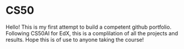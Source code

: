 # CS50

Hello! This is my first attempt to build a competent github portfolio. Following CS50AI for EdX, this is a complilation of all the projects and results. Hope this is of use to anyone taking the course!
